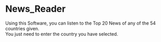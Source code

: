 # News_Reader
Using this Software, you can listen to the Top 20 News of any of the 54 countries given.<br/>
You just need to enter the country you have selected.
